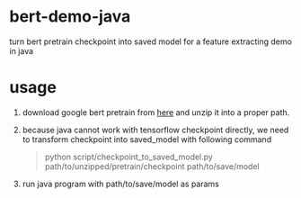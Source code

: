 # bert-demo-java
turn bert pretrain checkpoint into saved model for a feature extracting demo in java

# usage

1. download google bert pretrain from [here](https://storage.googleapis.com/bert_models/2018_11_03/multilingual_L-12_H-768_A-12.zip) and unzip it into a proper path.

2. because java cannot work with tensorflow checkpoint directly, we need to transform checkpoint into saved_model with following command 
	> python script/checkpoint_to_saved_model.py path/to/unzipped/pretrain/checkpoint path/to/save/model

1. run java program with path/to/save/model as params


